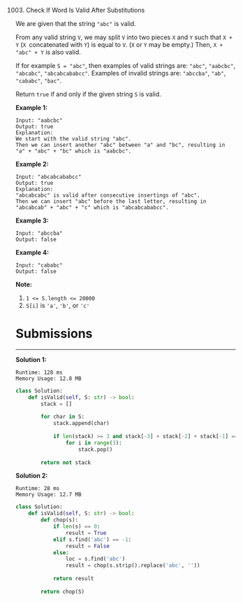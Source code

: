 1003. Check If Word Is Valid After Substitutions

We are given that the string `"abc"` is valid.

From any valid string `V`, we may split `V` into two pieces `X` and `Y` such that `X + Y` (`X `concatenated with `Y`) is equal to `V`.  (`X` or `Y` may be empty.)  Then, `X + "abc" + Y` is also valid.

If for example `S = "abc"`, then examples of valid strings are: `"abc"`, `"aabcbc"`, `"abcabc"`, `"abcabcababcc"`.  Examples of invalid strings are: `"abccba"`, `"ab"`, `"cababc"`, `"bac"`.

Return `true` if and only if the given string `S` is valid.

 

**Example 1:**
```
Input: "aabcbc"
Output: true
Explanation: 
We start with the valid string "abc".
Then we can insert another "abc" between "a" and "bc", resulting in "a" + "abc" + "bc" which is "aabcbc".
```

**Example 2:**
```
Input: "abcabcababcc"
Output: true
Explanation: 
"abcabcabc" is valid after consecutive insertings of "abc".
Then we can insert "abc" before the last letter, resulting in "abcabcab" + "abc" + "c" which is "abcabcababcc".
```

**Example 3:**
```
Input: "abccba"
Output: false
```

**Example 4:**
```
Input: "cababc"
Output: false
```

**Note:**

1. `1 <= S.length <= 20000`
1. `S[i]` is `'a'`, `'b'`, or `'c'`

# Submissions
---
**Solution 1:**
```
Runtime: 128 ms
Memory Usage: 12.8 MB
```
```python
class Solution:
    def isValid(self, S: str) -> bool:
        stack = []
        
        for char in S:
            stack.append(char)
            
            if len(stack) >= 3 and stack[-3] + stack[-2] + stack[-1] == 'abc':
                for i in range(3):
                    stack.pop()
            
        return not stack
```

**Solution 2:**
```
Runtime: 28 ms
Memory Usage: 12.7 MB
```
```python
class Solution:
    def isValid(self, S: str) -> bool:
        def chop(s):
            if len(s) == 0:
                result = True
            elif s.find('abc') == -1:
                result = False
            else:
                loc = s.find('abc')
                result = chop(s.strip().replace('abc', ''))
                
            return result
        
        return chop(S)
```
